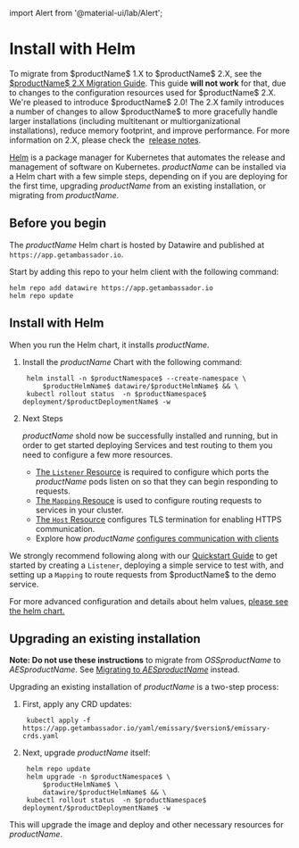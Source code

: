 import Alert from '@material-ui/lab/Alert';

# Install with Helm

<Alert severity="warning">
  To migrate from $productName$ 1.X to $productName$ 2.X, see the
  <a href="../migrate-to-version-2"> $productName$ 2.X Migration Guide</a>. This guide
  <b> will not work</b> for that, due to changes to the configuration resources used
  for $productName$ 2.X.
</Alert>

<Alert severity="info">
  We're pleased to introduce $productName$ 2.0! The 2.X family introduces a number of
  changes to allow $productName$ to more gracefully handle larger installations
  (including multitenant or multiorganizational installations), reduce memory footprint,
  and improve performance. For more information on 2.X, please check the&nbsp;
  <a href="../../../release-notes">release notes</a>.
</Alert>

[Helm](https://helm.sh) is a package manager for Kubernetes that automates the release and management of software on Kubernetes. $productName$ can be installed via a Helm chart with a few simple steps, depending on if you are deploying for the first time, upgrading $productName$ from an existing installation, or migrating from $productName$.

## Before you begin

The $productName$ Helm chart is hosted by Datawire and published at `https://app.getambassador.io`.

Start by adding this repo to your helm client with the following command:

```
helm repo add datawire https://app.getambassador.io
helm repo update
```

## Install with Helm

When you run the Helm chart, it installs $productName$.


1. Install the $productName$ Chart with the following command:

    ```
	 helm install -n $productNamespace$ --create-namespace \
		 $productHelmName$ datawire/$productHelmName$ && \
	 kubectl rollout status  -n $productNamespace$ deployment/$productDeploymentName$ -w
    ```

2. Next Steps

   $productName$ shold now be successfully installed and running, but in order to get started deploying Services and test routing to them you need to configure a few more resources.

   - [The `Listener` Resource](../../running/listener/) is required to configure which ports the $productName$ pods listen on so that they can begin responding to requests.
   - [The `Mapping` Resouce](../../using/intro-mappings/) is used to configure routing requests to services in your cluster.
   - [The `Host` Resource](../../running/host-crd/) configures TLS termination for enabling HTTPS communication.
   - Explore how $productName$ [configures communication with clients](../../../howtos/configure-communications)

  <Alert severity="info">
     We strongly recommend following along with our <a href="../../../tutorials/getting-started">Quickstart Guide</a> to get started by creating a <code>Listener</code>, deploying a simple service to test with, and setting up a <code>Mapping</code> to route requests from $productName$ to the demo service.
  </Alert>


For more advanced configuration and details about helm values,
[please see the helm chart.](https://github.com/emissary-ingress/emissary/blob/v2.1.0/charts/emissary-ingress/README.md)

## Upgrading an existing installation

**Note: Do not use these instructions** to migrate from $OSSproductName$ to $AESproductName$. See [Migrating to $AESproductName$](../upgrade-to-edge-stack/) instead.

Upgrading an existing installation of $productName$ is a two-step process:

1. First, apply any CRD updates:

   ```
    kubectl apply -f https://app.getambassador.io/yaml/emissary/$version$/emissary-crds.yaml
   ```

2. Next, upgrade $productName$ itself:

   ```
    helm repo update
    helm upgrade -n $productNamespace$ \
        $productHelmName$ \
        datawire/$productHelmName$ && \
    kubectl rollout status  -n $productNamespace$ deployment/$productDeploymentName$ -w
   ```

  This will upgrade the image and deploy and other necessary resources for $productName$.
